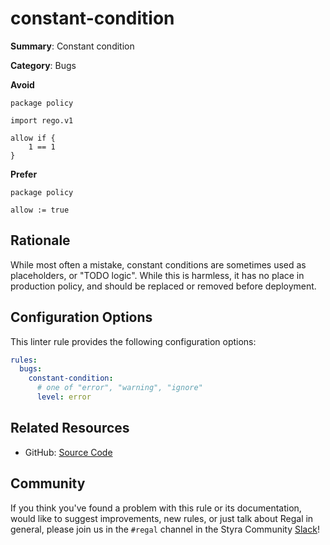 # constant-condition

**Summary**: Constant condition

**Category**: Bugs

**Avoid**
```rego
package policy

import rego.v1

allow if {
    1 == 1
}
```

**Prefer**
```rego
package policy

allow := true
```

## Rationale

While most often a mistake, constant conditions are sometimes used as placeholders, or "TODO logic". While this is
harmless, it has no place in production policy, and should be replaced or removed before deployment.

## Configuration Options

This linter rule provides the following configuration options:

```yaml
rules:
  bugs:
    constant-condition:
      # one of "error", "warning", "ignore"
      level: error
```

## Related Resources

- GitHub: [Source Code](https://github.com/StyraInc/regal/blob/main/bundle/regal/rules/bugs/constant-condition/constant_condition.rego)

## Community

If you think you've found a problem with this rule or its documentation, would like to suggest improvements, new rules,
or just talk about Regal in general, please join us in the `#regal` channel in the Styra Community
[Slack](https://communityinviter.com/apps/styracommunity/signup)!
